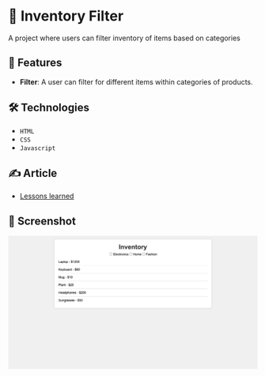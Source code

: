 # 🏪 Inventory Filter
 
A project where users can filter inventory of items based on categories

## 🚀 Features

- **Filter**: A user can filter for different items within categories of products.

## 🛠️ Technologies

- `HTML`
- `CSS`
- `Javascript`

## ✍️ Article

- [Lessons learned]()

## 📸 Screenshot

![Inventory Screenshot](./assets/inventory_screenshot.png)

